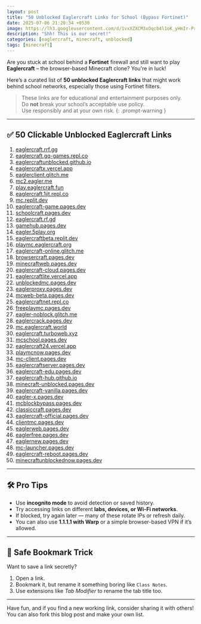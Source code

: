 ```yaml
---
layout: post
title: "50 Unblocked Eaglercraft Links for School (Bypass Fortinet)"
date: 2025-07-06 21:20:34 +0530
image: https://lh3.googleusercontent.com/d/1vxXZXCM3xOqcb4l1oK_yHmIr-PrhIRFQ
description: "Shh! This is our secret!"
categories: [eaglercraft, minecraft, unblocked]
tags: [minecraft]
---
```


Are you stuck at school behind a **Fortinet** firewall and still want to play **Eaglercraft** – the browser-based Minecraft clone? You're in luck!

Here’s a curated list of **50 unblocked Eaglercraft links** that might work behind school networks, especially those using Fortinet filters.

> These links are for educational and entertainment purposes only.  
> Do **not** break your school’s acceptable use policy.  
> Use responsibly and at your own risk.
{: .prompt-warning }

---

## :white_check_mark: 50 Clickable Unblocked Eaglercraft Links

1. [eaglercraft.rrf.gg](https://eaglercraft.rrf.gg)  
2. [eaglercraft.gq-games.repl.co](https://eaglercraft.gq-games.repl.co)  
3. [eaglercraftunblocked.github.io](https://eaglercraftunblocked.github.io)  
4. [eaglercraftx.vercel.app](https://eaglercraftx.vercel.app)  
5. [eaglerclient.glitch.me](https://eaglerclient.glitch.me)  
6. [mc2.eagler.me](https://mc2.eagler.me)  
7. [play.eaglercraft.fun](https://play.eaglercraft.fun)  
8. [eaglercraft.1jit.repl.co](https://eaglercraft.1jit.repl.co)  
9. [mc.replit.dev](https://mc.replit.dev)  
10. [eaglercraft-game.pages.dev](https://eaglercraft-game.pages.dev)  
11. [schoolcraft.pages.dev](https://schoolcraft.pages.dev)  
12. [eaglercraft.rf.gd](https://eaglercraft.rf.gd)  
13. [gamehub.pages.dev](https://gamehub.pages.dev)  
14. [eagler.5play.org](https://eagler.5play.org)  
15. [eaglercraftbeta.replit.dev](https://eaglercraftbeta.replit.dev)  
16. [playmc.eaglercraft.org](https://playmc.eaglercraft.org)  
17. [eaglercraft-online.glitch.me](https://eaglercraft-online.glitch.me)  
18. [browsercraft.pages.dev](https://browsercraft.pages.dev)  
19. [minecraftweb.pages.dev](https://minecraftweb.pages.dev)  
20. [eaglercraft-cloud.pages.dev](https://eaglercraft-cloud.pages.dev)  
21. [eaglercraftlite.vercel.app](https://eaglercraftlite.vercel.app)  
22. [unblockedmc.pages.dev](https://unblockedmc.pages.dev)  
23. [eaglerproxy.pages.dev](https://eaglerproxy.pages.dev)  
24. [mcweb-beta.pages.dev](https://mcweb-beta.pages.dev)  
25. [eaglercraftnet.repl.co](https://eaglercraftnet.repl.co)  
26. [freeplaymc.pages.dev](https://freeplaymc.pages.dev)  
27. [eagler-noblock.glitch.me](https://eagler-noblock.glitch.me)  
28. [eaglercrack.pages.dev](https://eaglercrack.pages.dev)  
29. [mc.eaglercraft.world](https://mc.eaglercraft.world)  
30. [eaglercraft.turboweb.xyz](https://eaglercraft.turboweb.xyz)  
31. [mcschool.pages.dev](https://mcschool.pages.dev)  
32. [eaglercraft24.vercel.app](https://eaglercraft24.vercel.app)  
33. [playmcnow.pages.dev](https://playmcnow.pages.dev)  
34. [mc-client.pages.dev](https://mc-client.pages.dev)  
35. [eaglercraftserver.pages.dev](https://eaglercraftserver.pages.dev)  
36. [eaglercraft-edu.pages.dev](https://eaglercraft-edu.pages.dev)  
37. [eaglercraft-hub.github.io](https://eaglercraft-hub.github.io)  
38. [minecraft-unblocked.pages.dev](https://minecraft-unblocked.pages.dev)  
39. [eaglercraft-vanilla.pages.dev](https://eaglercraft-vanilla.pages.dev)  
40. [eagler-x.pages.dev](https://eagler-x.pages.dev)  
41. [mcblockbypass.pages.dev](https://mcblockbypass.pages.dev)  
42. [classiccraft.pages.dev](https://classiccraft.pages.dev)  
43. [eaglercraft-official.pages.dev](https://eaglercraft-official.pages.dev)  
44. [clientmc.pages.dev](https://clientmc.pages.dev)  
45. [eaglerweb.pages.dev](https://eaglerweb.pages.dev)  
46. [eaglerfree.pages.dev](https://eaglerfree.pages.dev)  
47. [eaglernew.pages.dev](https://eaglernew.pages.dev)  
48. [mc-launcher.pages.dev](https://mc-launcher.pages.dev)  
49. [eaglercraft-reboot.pages.dev](https://eaglercraft-reboot.pages.dev)  
50. [minecraftunblockednow.pages.dev](https://minecraftunblockednow.pages.dev)

---

## :hammer_and_wrench: Pro Tips

- Use **incognito mode** to avoid detection or saved history.  
- Try accessing links on different **labs, devices, or Wi-Fi networks**.  
- If blocked, try again later — many of these rotate IPs or refresh daily.  
- You can also use **1.1.1.1 with Warp** or a simple browser-based VPN if it’s allowed.

---

## :dart: Safe Bookmark Trick

Want to save a link secretly?

1. Open a link.
2. Bookmark it, but rename it something boring like `Class Notes`.
3. Use extensions like *Tab Modifier* to rename the tab title too.

---

Have fun, and if you find a new working link, consider sharing it with others!  
You can also fork this blog post and make your own list.
